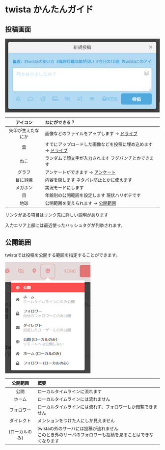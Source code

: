 # twista かんたんガイド

## 投稿画面
![post](./post.png)

|アイコン|なにができる？|
|:--:|:--|
|矢印が生えたなにか|画像などのファイルをアップします → [ドライブ](feature/drive.md)|
|雲|すでにアップロードした画像などを投稿に埋め込めます → [ドライブ](feature/drive.md)|
|ねこ|ランダムで顔文字が入力されます フグパンチとかできます|
|グラフ|アンケートができます → [アンケート](feature/enquete.md)|
|目に斜線|内容を隠します ネタバレ防止とかに使えます|
|メガホン|実況モードにします|
|目|年齢別の公開範囲を設定します 現状ハリボテです|
|地球|公開範囲を変えられます → [公開範囲](#公開範囲)|

リンクがある項目はリンク先に詳しい説明があります

入力エリア上部には最近使ったハッシュタグが列挙されます。

## 公開範囲
twistaでは投稿を公開する範囲を指定することができます。

![範囲](./hanni.png)

|公開範囲|概要|
|:--:|:--|
|公開|ローカルタイムラインに流れます|
|ホーム|ローカルタイムラインには流れません|
|フォロワー|ローカルタイムラインには流れず、フォロワーしか閲覧できません|
|ダイレクト|メンションをつけた人にしか見えません|
|(ローカルのみ)|twistaの外のサーバには投稿が流れません<br>このとき外のサーバのフォロワーも投稿を見ることはできなくなります|